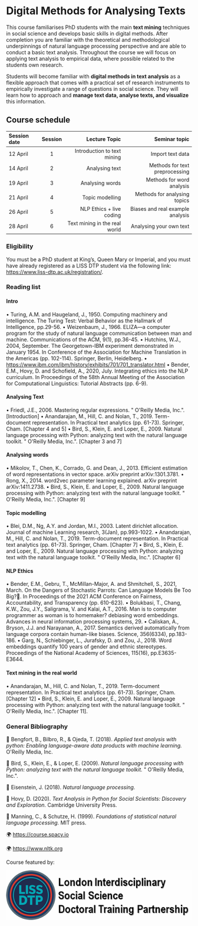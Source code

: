 
# Digital Methods for Analysing Texts

This course familiarises PhD students with the main **text mining** techniques in social science and develops
basic skills in digital methods. After completion you are familiar with the theoretical and methodological
underpinnings of natural language processing perspective and are able to conduct a basic text analysis.
Throughout the course we will focus on applying text analysis to empirical data, where possible related to
the students own research.

Students will become familiar with **digital methods in text analysis** as a flexible approach that comes with
a practical set of research instruments to empirically investigate a range of questions in social science. They
will learn how to approach and **manage text data, analyse texts, and visualize** this information.

## Course schedule

| Session date    | Session       | Lecture Topic                  | Seminar topic                     |
| :-------------  | :----------:  | -----------:                   | -----------:                      |
| 12 April        | 1             | Introduction to text mining    | Import text data                  |
| 14 April        | 2             | Analysing text                 | Methods for text preprocessing    |
| 19 April        | 3             | Analysing words                | Methods for word analysis         |
| 21 April        | 4             | Topic modelling                | Methods for analysing topics      |
| 26 April        | 5             | NLP Ethics + live coding       | Biases and real example analysis  |
| 28 April        | 6             | Text mining in the real world  | Analysing your own text           |


### Eligibility
You must be a PhD student at King’s, Queen Mary or Imperial, and you must have already registered as a
LISS DTP student via the following link: https://www.liss-dtp.ac.uk/registration/.

### Reading list

#### Intro
•	Turing, A.M. and Haugeland, J., 1950. Computing machinery and intelligence. The Turing Test: Verbal Behavior as the Hallmark of Intelligence, pp.29-56.
•	Weizenbaum, J., 1966. ELIZA—a computer program for the study of natural language communication between man and machine. Communications of the ACM, 9(1), pp.36-45.
•	Hutchins, W.J., 2004, September. The Georgetown-IBM experiment demonstrated in January 1954. In Conference of the Association for Machine Translation in the Americas (pp. 102-114). Springer, Berlin, Heidelberg.
•	https://www.ibm.com/ibm/history/exhibits/701/701_translator.html
•	Bender, E.M., Hovy, D. and Schofield, A., 2020, July. Integrating ethics into the NLP curriculum. In Proceedings of the 58th Annual Meeting of the Association for Computational Linguistics: Tutorial Abstracts (pp. 6-9).

#### Analysing Text
•	Friedl, J.E., 2006. Mastering regular expressions. " O'Reilly Media, Inc.". [Introduction]
•	Anandarajan, M., Hill, C. and Nolan, T., 2019. Term-document representation. In Practical text analytics (pp. 61-73). Springer, Cham. [Chapter 4 and 5]
•	Bird, S., Klein, E. and Loper, E., 2009. Natural language processing with Python: analyzing text with the natural language toolkit. " O'Reilly Media, Inc.". [Chapter 3 and 7]

#### Analysing words
•	Mikolov, T., Chen, K., Corrado, G. and Dean, J., 2013. Efficient estimation of word representations in vector space. arXiv preprint arXiv:1301.3781.
•	Rong, X., 2014. word2vec parameter learning explained. arXiv preprint arXiv:1411.2738.
•	Bird, S., Klein, E. and Loper, E., 2009. Natural language processing with Python: analyzing text with the natural language toolkit. " O'Reilly Media, Inc.". [Chapter 9]

#### Topic modelling
•	Blei, D.M., Ng, A.Y. and Jordan, M.I., 2003. Latent dirichlet allocation. Journal of machine Learning research, 3(Jan), pp.993-1022.
•	Anandarajan, M., Hill, C. and Nolan, T., 2019. Term-document representation. In Practical text analytics (pp. 61-73). Springer, Cham. [Chapter 7]
•	Bird, S., Klein, E. and Loper, E., 2009. Natural language processing with Python: analyzing text with the natural language toolkit. " O'Reilly Media, Inc.". [Chapter 6]

#### NLP Ethics
•	Bender, E.M., Gebru, T., McMillan-Major, A. and Shmitchell, S., 2021, March. On the Dangers of Stochastic Parrots: Can Language Models Be Too Big?🦜. In Proceedings of the 2021 ACM Conference on Fairness, Accountability, and Transparency (pp. 610-623).
•	Bolukbasi, T., Chang, K.W., Zou, J.Y., Saligrama, V. and Kalai, A.T., 2016. Man is to computer programmer as woman is to homemaker? debiasing word embeddings. Advances in neural information processing systems, 29.
•	Caliskan, A., Bryson, J.J. and Narayanan, A., 2017. Semantics derived automatically from language corpora contain human-like biases. Science, 356(6334), pp.183-186.
•	Garg, N., Schiebinger, L., Jurafsky, D. and Zou, J., 2018. Word embeddings quantify 100 years of gender and ethnic stereotypes. Proceedings of the National Academy of Sciences, 115(16), pp.E3635-E3644.

#### Text mining in the real world
•	Anandarajan, M., Hill, C. and Nolan, T., 2019. Term-document representation. In Practical text analytics (pp. 61-73). Springer, Cham. [Chapter 12]
•	Bird, S., Klein, E. and Loper, E., 2009. Natural language processing with Python: analyzing text with the natural language toolkit. " O'Reilly Media, Inc.". [Chapter 11].


### General Bibliography

📕 Bengfort, B., Bilbro, R., & Ojeda, T. (2018). *Applied text analysis with python: Enabling language-aware data products with machine learning.* O'Reilly Media, Inc.

📕 Bird, S., Klein, E., & Loper, E. (2009). *Natural language processing with Python: analyzing text with the natural language toolkit.* " O'Reilly Media, Inc.".

📕 Eisenstein, J. (2018). *Natural language processing.*

📕 Hovy, D. (2020). *Text Analysis in Python for Social Scientists: Discovery and Exploration.* Cambridge University Press.

📕 Manning, C., & Schutze, H. (1999). *Foundations of statistical natural language processing.* MIT press.



🌍 https://course.spacy.io

🌍 https://www.nltk.org

Course featured by:

[![Foo](liss-dtp-logo-banner-613-x-613.gif)](https://liss-dtp.ac.uk/)
